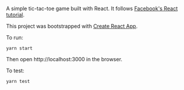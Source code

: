 A simple tic-tac-toe game built with React. It follows [Facebook's React tutorial](https://facebook.github.io/react/tutorial/tutorial.html).

This project was bootstrapped with [Create React App](https://github.com/facebookincubator/create-react-app).

To run:

```
yarn start
```
Then open http://localhost:3000 in the browser.

To test:

```
yarn test
```
